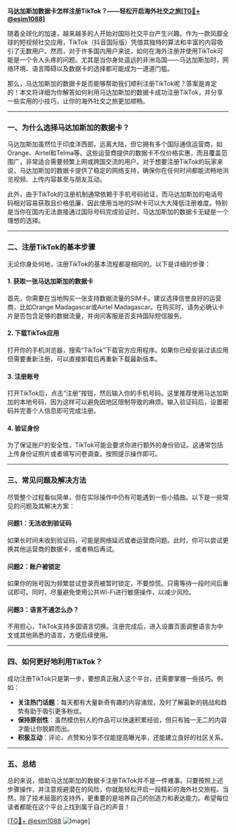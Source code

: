 **马达加斯加数据卡怎样注册TikTok？——轻松开启海外社交之旅[[TG💪+ @esim1088](https://t.me/s/esim1088)]**

随着全球化的加速，越来越多的人开始对国际社交平台产生兴趣。作为一款风靡全球的短视频社交应用，TikTok（抖音国际版）凭借其独特的算法和丰富的内容吸引了无数用户。然而，对于许多国内用户来说，如何在海外注册并使用TikTok可能是一个令人头疼的问题。尤其是当你身处遥远的非洲岛国——马达加斯加时，网络环境、语言障碍以及数据卡的选择都可能成为一道道门槛。

那么，马达加斯加的数据卡是否能够帮助我们顺利注册TikTok呢？答案是肯定的！本文将详细为你解答如何利用马达加斯加的数据卡成功注册TikTok，并分享一些实用的小技巧，让你的海外社交之旅更加顺畅。

---

### **一、为什么选择马达加斯加的数据卡？**

马达加斯加虽然位于印度洋西部，远离大陆，但它拥有多个国际通信运营商，如Orange、Airtel和Telma等。这些运营商提供的数据卡不仅价格实惠，而且覆盖范围广，非常适合需要频繁上网或跨国交流的用户。对于想要注册TikTok的玩家来说，马达加斯加的数据卡提供了稳定的网络支持，确保你在任何时间都能流畅地浏览视频、上传内容甚至与朋友互动。

此外，由于TikTok的注册机制通常依赖于手机号码验证，而马达加斯加的电话号码相对容易获取且价格低廉，因此使用当地的SIM卡可以大大降低注册难度。特别是当你在国内无法直接通过国际号码完成验证时，马达加斯加的数据卡无疑是一个理想的选择。

---

### **二、注册TikTok的基本步骤**

无论你身处何地，注册TikTok的基本流程都是相同的。以下是详细的步骤：

#### **1. 获取一张马达加斯加的数据卡**
首先，你需要在当地购买一张支持数据流量的SIM卡。建议选择信誉良好的运营商，比如Orange Madagascar或Airtel Madagascar。在购买时，请务必确认卡片是否包含足够的数据流量，并询问客服是否支持国际短信服务。

#### **2. 下载TikTok应用**
打开你的手机浏览器，搜索“TikTok”下载官方应用程序。如果你已经安装过该应用但需要重新注册，可以直接卸载后再重新下载最新版本。

#### **3. 注册账号**
打开TikTok后，点击“注册”按钮，然后输入你的手机号码。这里推荐使用马达加斯加的本地号码，因为这样可以避免因地区限制导致的麻烦。输入验证码后，设置密码并完善个人信息即可完成注册。

#### **4. 验证身份**
为了保证账户的安全性，TikTok可能会要求你进行额外的身份验证。这通常包括上传身份证照片或者填写问卷调查。按照提示操作即可。

---

### **三、常见问题及解决方法**

尽管整个过程看似简单，但在实际操作中仍有可能遇到一些小插曲。以下是一些常见的问题及其解决方案：

#### **问题1：无法收到验证码**
如果长时间未收到验证码，可能是网络延迟或者运营商问题。此时，你可以尝试更换其他运营商的数据卡，或者稍后再试。

#### **问题2：账户被锁定**
如果你的账号因为频繁尝试登录而被暂时锁定，不要惊慌。只需等待一段时间后重试即可。同时，尽量避免使用公共Wi-Fi进行敏感操作，以减少风险。

#### **问题3：语言不通怎么办？**
不用担心，TikTok支持多国语言切换。注册完成后，进入设置页面调整语言为中文或其他熟悉的语言，方便后续使用。

---

### **四、如何更好地利用TikTok？**

成功注册TikTok只是第一步，要想真正融入这个平台，还需要掌握一些技巧。例如：

- **关注热门话题**：每天都有大量新奇有趣的内容涌现，及时了解最新的挑战和趋势有助于吸引更多粉丝。
- **保持原创性**：虽然模仿别人的作品可以快速积累经验，但只有独一无二的内容才能让你脱颖而出。
- **积极互动**：评论、点赞和分享不仅能提高曝光率，还能建立良好的社区关系。

---

### **五、总结**

总的来说，借助马达加斯加的数据卡注册TikTok并不是一件难事。只要按照上述步骤操作，并注意规避潜在的风险，你就能轻松开启一段精彩的海外社交旅程。当然，除了技术层面的支持外，更重要的是培养自己的创造力和表达能力。希望每位读者都能在这个平台上找到属于自己的声音！

[[TG💪+ @esim1088](https://t.me/s/esim1088) ![Image](https://i.postimg.cc/4NQfJmqS/Snipaste-2025-05-13-00-14-12.png)]
